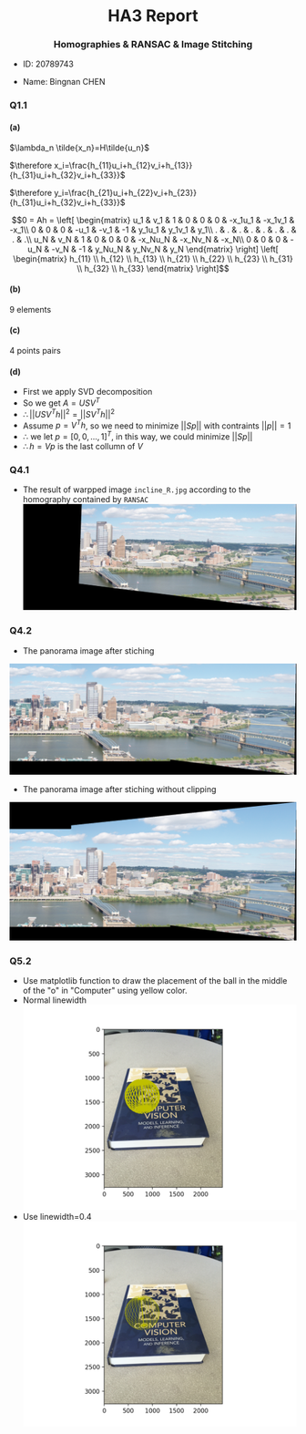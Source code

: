 # <center>HA3 Report</center>

### <center>Homographies & RANSAC & Image Stitching</center>

- ID: 20789743

- Name: Bingnan CHEN

### Q1.1

#### (a)

$\lambda_n \tilde{x_n}=H\tilde{u_n}$

$\therefore x_i=\frac{h_{11}u_i+h_{12}v_i+h_{13}}{h_{31}u_i+h_{32}v_i+h_{33}}$

$\therefore y_i=\frac{h_{21}u_i+h_{22}v_i+h_{23}}{h_{31}u_i+h_{32}v_i+h_{33}}$

```math
0 = Ah = \left[
 \begin{matrix}
   u_1 & v_1 & 1 & 0 & 0 & 0 & -x_1u_1 & -x_1v_1 & -x_1\\
   0 & 0 & 0 & -u_1 & -v_1 & -1 & y_1u_1 & y_1v_1 & y_1\\
   . & . & . & . & . & . & . & . & .\\
   u_N & v_N & 1 & 0 & 0 & 0 & -x_Nu_N & -x_Nv_N & -x_N\\
   0 & 0 & 0 & -u_N & -v_N & -1 & y_Nu_N & y_Nv_N & y_N
  \end{matrix}
  \right] \left[
 \begin{matrix}
   h_{11} \\
   h_{12} \\
   h_{13} \\
   h_{21} \\
   h_{22} \\
   h_{23} \\
   h_{31} \\
   h_{32} \\
   h_{33}
  \end{matrix}
  \right]
```

#### (b)

9 elements

#### (c)

4 points pairs

#### (d)

- First we apply SVD decomposition
- So we get $A=USV^T$
- $\therefore ||USV^Th||^2=||SV^Th||^2$
- Assume $p = V^Th$, so we need to minimize $||Sp||$ with contraints $||p||=1$
- $\therefore$ we let $p=[0, 0, ..., 1]^T$, in this way, we could minimize $||Sp||$
- $\therefore h=Vp$ is the last collumn of $V$

### Q4.1

- The result of warpped image `incline_R.jpg` according to the homography contained by `RANSAC`
  <img src="../results/4_1.jpg">

### Q4.2

- The panorama image after stiching

<img src="../results/panoImg.png" style="zoom:60%">

- The panorama image after stiching without clipping

<img src="../results/q4_2_pan.png" style="zoom:60%">

### Q5.2

- Use matplotlib function to draw the placement of the ball in the middle of the "o" in "Computer" using yellow color.
- Normal linewidth
  <img src="../results/q5.png" style="zoom:60%">
- Use linewidth=0.4
  <img src="../results/q55.png" style="zoom:60%">
